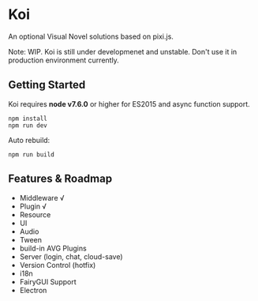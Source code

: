 # Koi

  An optional Visual Novel solutions based on pixi.js.

  Note: WIP. Koi is still under developmenet and unstable. Don't use it in production environment currently.

## Getting Started

Koi requires __node v7.6.0__ or higher for ES2015 and async function support.

```
npm install
npm run dev
```

Auto rebuild: 
```
npm run build
```

## Features & Roadmap
* Middleware √
* Plugin √
* Resource
* UI
* Audio
* Tween
* build-in AVG Plugins
* Server (login, chat, cloud-save)
* Version Control (hotfix)
* i18n
* FairyGUI Support
* Electron